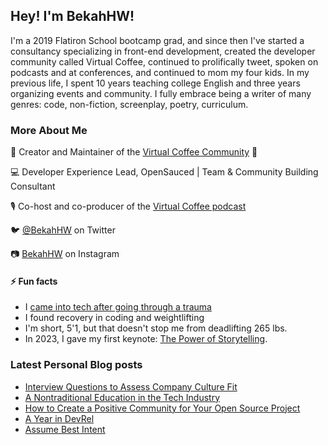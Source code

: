 ## Hey! I'm BekahHW!
I'm a 2019 Flatiron School bootcamp grad, and since then I've started a consultancy specializing in front-end development, created the developer community called Virtual Coffee, continued to prolifically tweet, spoken on podcasts and at conferences, and continued to mom my four kids.  In my previous life, I spent 10 years teaching college English and three years organizing events and community. I fully embrace being a writer of many genres: code, non-fiction, screenplay, poetry, curriculum.


### More About Me
💖  Creator and Maintainer of the [Virtual Coffee Community](https://virtualcoffee.io) 💖 

💻  Developer Experience Lead, OpenSauced | Team & Community Building Consultant

🎙  Co-host and co-producer of the [Virtual Coffee podcast](https://virtualcoffee.io/podcast/)

🐦  [@BekahHW](https://twitter.com/BekahHW) on Twitter

📷  [BekahHW](https://instagram.com/BekahHW) on Instagram


#### ⚡ Fun facts 
* I [came into tech after going through a trauma](https://www.youtube.com/watch?v=hejE4BYAqok) 
* I found recovery in coding and weightlifting
* I'm short, 5'1, but that doesn't stop me from deadlifting 265 lbs.
* In 2023, I gave my first keynote: [The Power of Storytelling](https://youtu.be/Dcz0dOQmcaE).

### Latest Personal Blog posts
<!-- BLOG-POST-LIST:START -->
- [Interview Questions to Assess Company Culture Fit](https://bekahhw.com/Interview-Culture-Questions)
- [A Nontraditional Education in the Tech Industry](https://bekahhw.com/A-Nontraditional-Education-in-the-Tech-Industry)
- [How to Create a Positive Community for Your Open Source Project](https://bekahhw.com/Building-a-Supportive-Open-Source-Community)
- [A Year in DevRel](https://bekahhw.com/A-Year-in-DevRel)
- [Assume Best Intent](https://bekahhw.com/Assume-Best-Intent)
<!-- BLOG-POST-LIST:END -->
